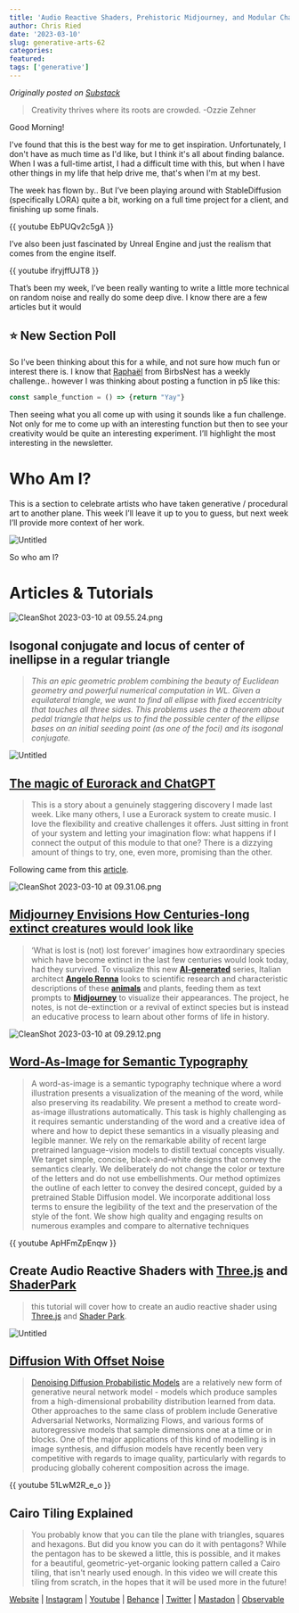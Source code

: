 ```yaml
---
title: 'Audio Reactive Shaders, Prehistoric Midjourney, and Modular ChatGPT'
author: Chris Ried
date: '2023-03-10'
slug: generative-arts-62
categories: 
featured: 
tags: ['generative']
---
```


_Originally posted on [Substack](https://generative.substack.com/p/audio-reactive-shaders-prehistoric)_

> Creativity thrives where its roots are crowded. -Ozzie Zehner
> 

Good Morning! 

I've found that this is the best way for me to get inspiration. Unfortunately, I don't have as much time as I'd like, but I think it's all about finding balance. When I was a full-time artist, I had a difficult time with this, but when I have other things in my life that help drive me, that's when I'm at my best.

The week has flown by.. But I’ve been playing around with StableDiffusion (specifically LORA) quite a bit, working on a full time project for a client, and finishing up some finals. 

{{ youtube EbPUQv2c5gA }}

I’ve also been just fascinated by Unreal Engine and just the realism that comes from the engine itself. 

{{ youtube ifryjffUJT8 }}

That’s been my week, I’ve been really wanting to write a little more technical on random noise and really do some deep dive. I know there are a few articles but it would 

## ⭐️ New Section Poll

So I’ve been thinking about this for a while, and not sure how much fun or interest there is. I know that [Raphaël](https://twitter.com/sableRaph) from BirbsNest has a weekly challenge..  however I was thinking about posting a function in p5 like this:

```jsx
const sample_function = () => {return "Yay"}
```

 Then seeing what you all come up with using it sounds like a fun challenge. Not only for me to come up with an interesting function but then to see your creativity would be quite an interesting experiment.   I’ll highlight the most interesting in the newsletter. 

# Who Am I?

This is a section to celebrate artists who have taken generative / procedural art to another plane. This week I’ll leave it up to you to guess, but next week I’ll provide more context of her work. 

![Untitled](Untitled.png)

So who am I? 

# Articles & Tutorials

![CleanShot 2023-03-10 at 09.55.24.png](CleanShot_2023-03-10_at_09.55.24.png)

## **Isogonal conjugate and locus of center of inellipse in a regular triangle**

> *This an epic geometric problem combining the beauty of Euclidean geometry and powerful numerical computation in WL. Given a equilateral triangle, we want to find all ellipse with fixed eccentricity that touches all three sides. This problems uses the a theorem about pedal triangle that helps us to find the possible center of the ellipse bases on an initial seeding point (as one of the foci) and its isogonal conjugate.*
> 

![Untitled](Untitled%201.png)

## ****[The magic of Eurorack and ChatGPT](https://medium.com/@g.braakman/the-magic-of-eurorack-and-chatgtp-8e8144a6a1d5)****

> This is a story about a genuinely staggering discovery I made last week. Like many others, I use a Eurorack system to create music. I love the flexibility and creative challenges it offers. Just sitting in front of your system and letting your imagination flow: what happens if I connect the output of this module to that one? There is a dizzying amount of things to try, one, even more, promising than the other.
> 

Following came from this [article](https://cdm.link/2023/03/chatgpt-eurorack-patching/).

![CleanShot 2023-03-10 at 09.31.06.png](CleanShot_2023-03-10_at_09.31.06.png)

## [Midjourney Envisions How Centuries-long extinct creatures would look like](https://www.designboom.com/art/midjourney-envisions-centuries-long-extinct-creatures-angelo-renna-03-06-2023)

> ‘What is lost is (not) lost forever’ imagines how extraordinary species which have become extinct in the last few centuries would look today, had they survived. To visualize this new **[AI-generated](https://www.designboom.com/tag/artificial-intelligence/)** series, Italian architect **[Angelo Renna](https://www.designboom.com/tag/angelo-renna/)** looks to scientific research and characteristic descriptions of these **[animals](https://www.designboom.com/tag/animals-in-art/)** and plants, feeding them as text prompts to **[Midjourney](https://www.designboom.com/tag/midjourney/)** to visualize their appearances. The project, he notes, is not de-extinction or a revival of extinct species but is instead an educative process to learn about other forms of life in history.
> 

![CleanShot 2023-03-10 at 09.29.12.png](CleanShot_2023-03-10_at_09.29.12.png)

## ****[Word-As-Image for Semantic Typography](https://wordasimage.github.io/Word-As-Image-Page/)****

> A word-as-image is a semantic typography technique where a word illustration presents a visualization of the meaning of the word, while also preserving its readability. We present a method to create word-as-image illustrations automatically. This task is highly challenging as it requires semantic understanding of the word and a creative idea of where and how to depict these semantics in a visually pleasing and legible manner. We rely on the remarkable ability of recent large pretrained language-vision models to distill textual concepts visually. We target simple, concise, black-and-white designs that convey the semantics clearly. We deliberately do not change the color or texture of the letters and do not use embellishments. Our method optimizes the outline of each letter to convey the desired concept, guided by a pretrained Stable Diffusion model. We incorporate additional loss terms to ensure the legibility of the text and the preservation of the style of the font. We show high quality and engaging results on numerous examples and compare to alternative techniques
> 

{{ youtube ApHFmZpEnqw }}

## Create Audio Reactive Shaders with [Three.js](https://threejs.org/) and [ShaderPark](https://shaderpark.com/)

> this tutorial will cover how to create an audio reactive shader using [Three.js](https://threejs.org/) and [Shader Park](https://shaderpark.com/).
> 

![Untitled](#Untitled%202.png)

## **[Diffusion With Offset Noise](https://www.crosslabs.org/blog/diffusion-with-offset-noise)**

> [Denoising Diffusion Probabilistic Models](https://proceedings.neurips.cc/paper/2020/file/4c5bcfec8584af0d967f1ab10179ca4b-Paper.pdf) are a relatively new form of generative neural network model - models which produce samples from a high-dimensional probability distribution learned from data. Other approaches to the same class of problem include Generative Adversarial Networks, Normalizing Flows, and various forms of autoregressive models that sample dimensions one at a time or in blocks. One of the major applications of this kind of modelling is in image synthesis, and diffusion models have recently been very competitive with regards to image quality, particularly with regards to producing globally coherent composition across the image.
> 

{{ youtube 51LwM2R_e_o }}

## Cairo Tiling Explained

> You probably know that you can tile the plane with triangles, squares and hexagons. But did you know you can do it with pentagons? While the pentagon has to be skewed a little, this is possible, and it makes for a beautiful, geometric-yet-organic looking pattern called a Cairo tiling, that isn't nearly used enough. In this video we will create this tiling from scratch, in the hopes that it will be used more in the future!
> 

[Website](https://www.generativecollective.com/) |  [Instagram](https://www.instagram.com/generate.collective/) | [Youtube](https://www.youtube.com/channel/UCBOYyqA-mqyoTSJ8pO9sQiA) | [Behance](https://www.behance.net/generatecoll) | [Twitter](https://twitter.com/generatecoll) | [Mastadon](https://genart.social/@generatecoll) | [Observable](https://observablehq.com/@cdr6934?tab=profile)